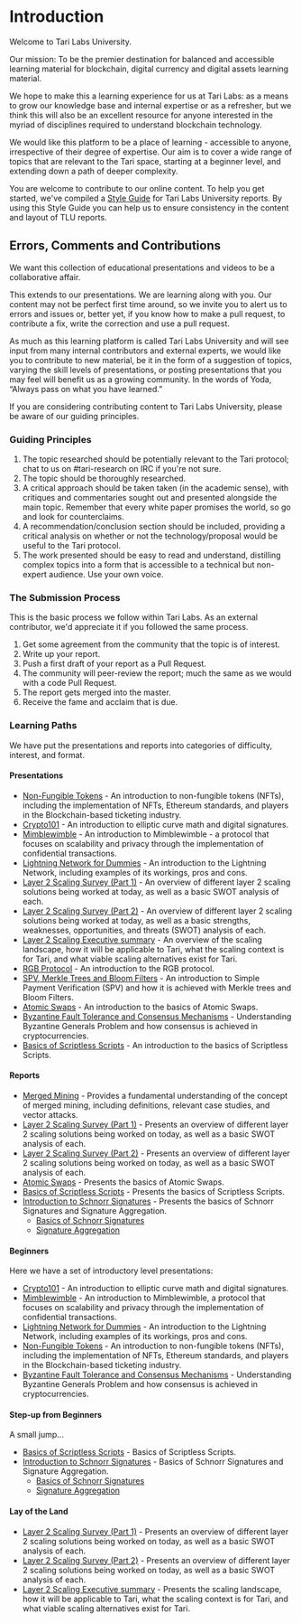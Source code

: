 # Introduction 

Welcome to Tari Labs University.

Our mission: To be the premier destination for balanced and accessible learning material for blockchain, digital currency and digital assets learning material.

We hope to make this a learning experience for us at Tari Labs: as a means to grow our knowledge base and internal expertise or as a refresher, but we think this will also be an excellent resource for anyone interested in the myriad of disciplines required to understand blockchain technology.  

We would like this platform to be a place of learning - accessible to anyone, irrespective of their degree of expertise. Our aim is to cover a wide range of topics that are relevant to the Tari space, starting at a beginner level, and extending down a path of deeper complexity. 

You are welcome to contribute to our online content. To help you get started, we've compiled a [Style Guide](../preface/style-guide.md) for Tari Labs University reports. By using this Style Guide you can help us to ensure consistency in the content and layout of TLU reports.

## Errors, Comments and Contributions 

We want this collection of educational presentations and videos to be a collaborative affair.

This extends to our presentations. We are learning along with you. Our content may not be perfect first time around, so we invite you to alert us to errors and issues or, better yet, if you know how to make a pull request, to contribute a fix, write the correction and use a pull request.

As much as this learning platform is called Tari Labs University and will see input from many internal contributors and external experts, we would like you to contribute to new material, be it in the form of a suggestion of topics, varying the skill levels of presentations, or posting presentations that you may feel will benefit us as a growing community. In the words of Yoda, “Always pass on what you have learned.”  

If you are considering contributing content to Tari Labs University, please be aware of our guiding principles.

### Guiding Principles

1. The topic researched should be potentially relevant to the Tari protocol; chat to us on #tari-research on IRC if you're not sure.
2. The topic should be thoroughly researched.
3. A critical approach should be taken taken (in the academic sense), with critiques and commentaries sought out and presented alongside the main topic. Remember that every white paper promises the world, so go and look for counterclaims.
4. A recommendation/conclusion section should be included, providing a critical analysis on whether or not the technology/proposal would be useful to the Tari protocol.
5. The work presented should be easy to read and understand, distilling complex topics into a form that is accessible to a technical but non-expert audience. Use your own voice.

### The Submission Process 

This is the basic process we follow within Tari Labs. As an external contributor, we'd appreciate it if you followed the same process.

1. Get some agreement from the community that the topic is of interest.
2. Write up your report.
3. Push a first draft of your report as a Pull Request.
4. The community will peer-review the report; much the same as we would with a code Pull Request. 
5. The report gets merged into the master. 
6. Receive the fame and acclaim that is due.

### Learning Paths

We have put the presentations and reports into categories of difficulty, interest, and format.

#### Presentations

- [Non-Fungible Tokens](https://gitpitch.com/tari-labs/tari-university/master?p=/src/non-fungible-tokens/nft-landscape-1#/) - An introduction to non-fungible tokens (NFTs), including the implementation of NFTs, Ethereum standards, and players in the Blockchain-based ticketing industry.
- [Crypto101](https://gitpitch.com/tari-labs/tari-university/master?p=/src/cryptography/crypto-1#/) - An introduction to elliptic curve math and digital signatures.
- [Mimblewimble](https://gitpitch.com/tari-labs/tari-university/master?p=/src/protocols/mimblewimble-1#/) - An introduction to Mimblewimble - a protocol that focuses on scalability and privacy through the implementation of confidential transactions.
- [Lightning Network for Dummies](https://gitpitch.com/tari-labs/tari-university/master?p=/src/protocols/lightning-network-for-dummies#/) - An introduction to the Lightning Network, including examples of its workings, pros and cons.
- [Layer 2 Scaling Survey (Part 1)](https://gitpitch.com/tari-labs/tari-university/master?p=/src/layer2scaling/more-landscape#/) - An overview of different layer 2 scaling solutions being worked at today, as well as a basic SWOT analysis of each.
- [Layer 2 Scaling Survey (Part 2)](https://gitpitch.com/tari-labs/tari-university/master?p=/src/layer2scaling/more-landscape#/) - An overview of different layer 2 scaling solutions being worked at today, as  well as a basic strengths, weaknesses, opportunities, and threats (SWOT) analysis of each.
- [Layer 2 Scaling Executive summary](https://gitpitch.com/tari-labs/tari-university/master?p=/src/layer2scaling/executive-summary#/) - An overview of the scaling landscape, how it will be applicable to Tari, what the scaling context is for Tari, and what viable scaling alternatives exist for Tari.
- [RGB Protocol](https://gitpitch.com/tari-labs/tari-university/master?p=/src/protocols/rgb-introduction#/) - An introduction to the RGB protocol.
- [SPV, Merkle Trees and Bloom Filters](https://gitpitch.com/tari-labs/tari-university/master?p=/src/protocols/merkle-trees-and-spv-1#/) - An introduction to Simple Payment Verification (SPV) and how it is achieved with Merkle trees and Bloom Filters.
- [Atomic Swaps](https://gitpitch.com/tari-labs/tari-university/master?p=/src/protocols/atomic-swaps#/) - An introduction to the basics of Atomic Swaps.
- [Byzantine Fault Tolerance and Consensus Mechanisms](https://gitpitch.com/tari-labs/tari-university/master?p=/src/consensus-mechanisms/BFT-consensusmechanisms#/) - Understanding Byzantine Generals Problem and how consensus is achieved in cryptocurrencies.
- [Basics of Scriptless Scripts](https://gitpitch.com/tari-labs/tari-university/master?p=/src/cryptography/scriptless-scripts#/) - An introduction to the basics of Scriptless Scripts.

#### Reports

- [Merged Mining](../merged-mining/merged-mining-scene/MergedMiningIntroduction.md) - Provides a fundamental understanding of the concept of merged mining, including definitions, relevant case studies, and vector attacks.
- [Layer 2 Scaling Survey (Part 1)](../layer2scaling/layer2scaling-landscape/layer2scaling-survey.md) - Presents an overview of different layer 2 scaling solutions being worked on today, as well as a basic SWOT analysis of each.
- [Layer 2 Scaling Survey (Part 2)](../layer2scaling/more-landscape/landscape-update.md) - Presents an overview of different layer 2 scaling solutions being worked on today, as well as a basic SWOT analysis of each.
- [Atomic Swaps](../protocols/atomic-swaps/AtomicSwaps.md) - Presents the basics of Atomic Swaps.
- [Basics of Scriptless Scripts](../cryptography/scriptless-scripts/introduction-to-scriptless-scripts.md) - Presents the basics of Scriptless Scripts.
- [Introduction to Schnorr Signatures](../cryptography/digital_signatures/introduction.md) - Presents the basics of Schnorr Signatures and Signature Aggregation.
  - [Basics of Schnorr Signatures](../cryptography/digital_signatures/basics.md) 
  - [Signature Aggregation](../cryptography/digital_signatures/schnorr_signatures.md)

#### Beginners

Here we have a set of introductory level presentations:

- [Crypto101](https://gitpitch.com/tari-labs/tari-university/master?p=/src/cryptography/crypto-1#/) - An introduction to elliptic curve math and digital signatures.
- [Mimblewimble](https://gitpitch.com/tari-labs/tari-university/master?p=/src/protocols/mimblewimble-1#/) - An introduction to Mimblewimble, a protocol that focuses on scalability and privacy through the implementation of confidential transactions.
- [Lightning Network for Dummies](https://gitpitch.com/tari-labs/tari-university/master?p=/src/protocols/lightning-network-for-dummies#/) - An introduction to the Lightning Network, including examples of its workings, pros and cons.
- [Non-Fungible Tokens](https://gitpitch.com/tari-labs/tari-university/master?p=/src/non-fungible-tokens/nft-landscape-1#/) - An introduction to non-fungible tokens (NFTs), including the implementation of NFTs, Ethereum standards, and players in the Blockchain-based ticketing industry.
- [Byzantine Fault Tolerance and Consensus Mechanisms](https://gitpitch.com/tari-labs/tari-university/master?p=/src/consensus-mechanisms/BFT-consensusmechanisms#/) - Understanding Byzantine Generals Problem and how consensus is achieved in cryptocurrencies.

#### Step-up from Beginners  

A small jump...

- [Basics of Scriptless Scripts](https://gitpitch.com/tari-labs/tari-university/master?p=/src/cryptography/scriptless-scripts#/) - Basics of Scriptless Scripts.
- [Introduction to Schnorr Signatures](../cryptography/digital_signatures/introduction.md) - Basics of Schnorr Signatures and Signature Aggregation.
  - [Basics of Schnorr Signatures](../cryptography/digital_signatures/basics.md) 
  - [Signature Aggregation](../cryptography/digital_signatures/schnorr_signatures.md)
  
#### Lay of the Land   

- [Layer 2 Scaling Survey (Part 1)](https://gitpitch.com/tari-labs/tari-university/master?p=/src/layer2scaling/more-landscape#/) - Presents an overview of different layer 2 scaling solutions being worked on today, as well as a basic SWOT analysis of each.
- [Layer 2 Scaling Survey (Part 2)](https://gitpitch.com/tari-labs/tari-university/master?p=/src/layer2scaling/more-landscape#/) - Presents an overview of different layer 2 scaling solutions being worked on today, as   well as a basic SWOT analysis of each.
- [Layer 2 Scaling Executive summary](https://gitpitch.com/tari-labs/tari-university/master?p=/src/layer2scaling/executive-summary#/) - Presents the scaling landscape, how it will be applicable to Tari, what the scaling context is for Tari, and what viable scaling alternatives exist for Tari.

